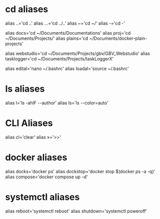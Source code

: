 # cd aliases
alias ..='cd ..'
alias ...='cd ../..'
alias ~='cd ~/'
alias -='cd -'

alias docs='cd ~/Documents/Documentations'
alias proj='cd ~/Documents/Projects/'
alias plains='cd ~/Documents/docker-plain-projects'

alias webstudio='cd ~/Documents/Projects/gbv/GBV_Webstudio'
alias tasklogger='cd ~/Documents/Projects/taskLoggerX'

alias edital='nano ~/.bashrc'
alias loadal='source ~/.bashrc'

# ls aliases
alias l='ls -ahlF --author'
alias ls='ls --color=auto'

# CLI Aliases
alias cl='clear'
alias »='>>'

# docker aliases
alias docks='docker ps'
alias dockstop='docker stop $(docker ps -a -q)'
alias compose='docker compose up -d'

# systemctl aliases
alias reboot='systemctl reboot'
alias shutdown='systemctl poweroff'